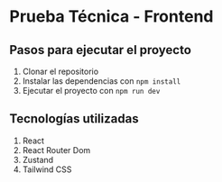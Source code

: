 # Prueba Técnica - Frontend

## Pasos para ejecutar el proyecto

1. Clonar el repositorio
2. Instalar las dependencias con `npm install`
3. Ejecutar el proyecto con `npm run dev`

## Tecnologías utilizadas

1. React
2. React Router Dom
3. Zustand
4. Tailwind CSS
